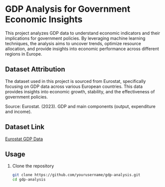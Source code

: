 # GDP Analysis for Government Economic Insights

This project analyzes GDP data to understand economic indicators and their implications for government policies. By leveraging machine learning techniques, the analysis aims to uncover trends, optimize resource allocation, and provide insights into economic performance across different regions in Europe.

## Dataset Attribution

The dataset used in this project is sourced from Eurostat, specifically focusing on GDP data across various European countries. This data provides insights into economic growth, stability, and the effectiveness of government policies.

Source: Eurostat. (2023). GDP and main components (output, expenditure and income).

## Dataset Link

[Eurostat GDP Data](https://ec.europa.eu/eurostat/data/database)

## Usage

1. Clone the repository
   ```bash
   git clone https://github.com/yourusername/gdp-analysis.git
   cd gdp-analysis
